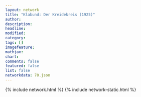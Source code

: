 ```yaml
---
layout: network
title: "Klabund: Der Kreidekreis (1925)"
author:
description:
headline:
modified:
category:
tags: []
imagefeature: 
mathjax: 
chart: 
comments: false
featured: false
list: false
networkdata: 70.json
---
```

{% include network.html %}
{% include network-static.html %}
